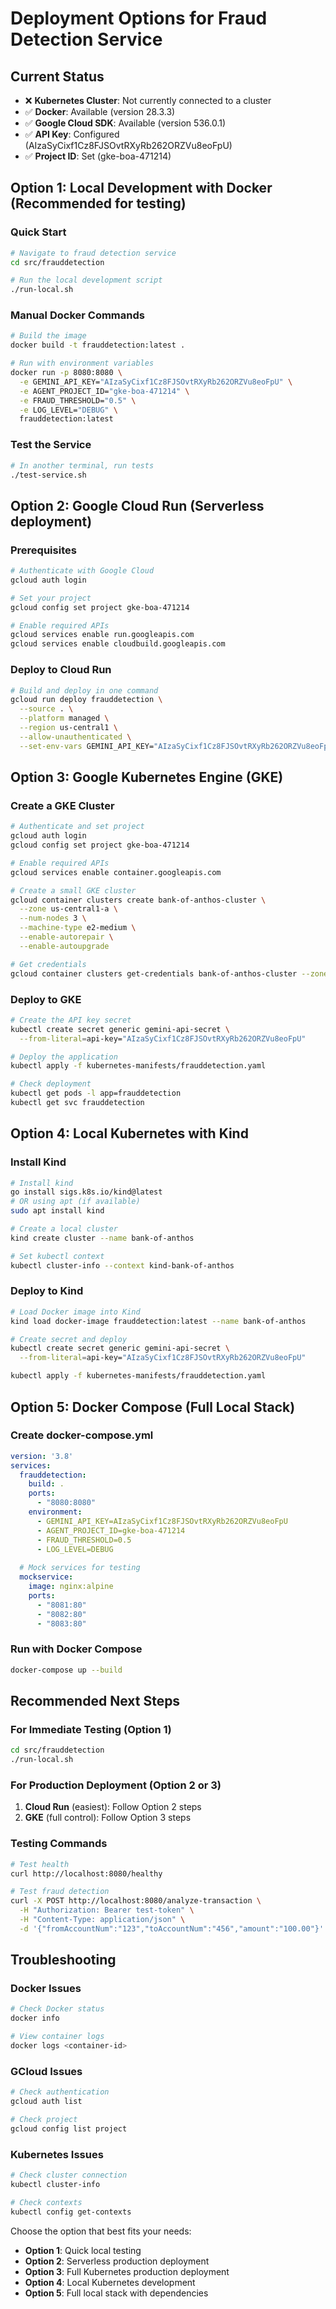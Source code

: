 # Deployment Options for Fraud Detection Service

## Current Status
- ❌ **Kubernetes Cluster**: Not currently connected to a cluster
- ✅ **Docker**: Available (version 28.3.3)
- ✅ **Google Cloud SDK**: Available (version 536.0.1)
- ✅ **API Key**: Configured (AIzaSyCixf1Cz8FJSOvtRXyRb262ORZVu8eoFpU)
- ✅ **Project ID**: Set (gke-boa-471214)

## Option 1: Local Development with Docker (Recommended for testing)

### Quick Start
```bash
# Navigate to fraud detection service
cd src/frauddetection

# Run the local development script
./run-local.sh
```

### Manual Docker Commands
```bash
# Build the image
docker build -t frauddetection:latest .

# Run with environment variables
docker run -p 8080:8080 \
  -e GEMINI_API_KEY="AIzaSyCixf1Cz8FJSOvtRXyRb262ORZVu8eoFpU" \
  -e AGENT_PROJECT_ID="gke-boa-471214" \
  -e FRAUD_THRESHOLD="0.5" \
  -e LOG_LEVEL="DEBUG" \
  frauddetection:latest
```

### Test the Service
```bash
# In another terminal, run tests
./test-service.sh
```

## Option 2: Google Cloud Run (Serverless deployment)

### Prerequisites
```bash
# Authenticate with Google Cloud
gcloud auth login

# Set your project
gcloud config set project gke-boa-471214

# Enable required APIs
gcloud services enable run.googleapis.com
gcloud services enable cloudbuild.googleapis.com
```

### Deploy to Cloud Run
```bash
# Build and deploy in one command
gcloud run deploy frauddetection \
  --source . \
  --platform managed \
  --region us-central1 \
  --allow-unauthenticated \
  --set-env-vars GEMINI_API_KEY="AIzaSyCixf1Cz8FJSOvtRXyRb262ORZVu8eoFpU",AGENT_PROJECT_ID="gke-boa-471214",FRAUD_THRESHOLD="0.7"
```

## Option 3: Google Kubernetes Engine (GKE)

### Create a GKE Cluster
```bash
# Authenticate and set project
gcloud auth login
gcloud config set project gke-boa-471214

# Enable required APIs
gcloud services enable container.googleapis.com

# Create a small GKE cluster
gcloud container clusters create bank-of-anthos-cluster \
  --zone us-central1-a \
  --num-nodes 3 \
  --machine-type e2-medium \
  --enable-autorepair \
  --enable-autoupgrade

# Get credentials
gcloud container clusters get-credentials bank-of-anthos-cluster --zone us-central1-a
```

### Deploy to GKE
```bash
# Create the API key secret
kubectl create secret generic gemini-api-secret \
  --from-literal=api-key="AIzaSyCixf1Cz8FJSOvtRXyRb262ORZVu8eoFpU"

# Deploy the application
kubectl apply -f kubernetes-manifests/frauddetection.yaml

# Check deployment
kubectl get pods -l app=frauddetection
kubectl get svc frauddetection
```

## Option 4: Local Kubernetes with Kind

### Install Kind
```bash
# Install kind
go install sigs.k8s.io/kind@latest
# OR using apt (if available)
sudo apt install kind

# Create a local cluster
kind create cluster --name bank-of-anthos

# Set kubectl context
kubectl cluster-info --context kind-bank-of-anthos
```

### Deploy to Kind
```bash
# Load Docker image into Kind
kind load docker-image frauddetection:latest --name bank-of-anthos

# Create secret and deploy
kubectl create secret generic gemini-api-secret \
  --from-literal=api-key="AIzaSyCixf1Cz8FJSOvtRXyRb262ORZVu8eoFpU"

kubectl apply -f kubernetes-manifests/frauddetection.yaml
```

## Option 5: Docker Compose (Full Local Stack)

### Create docker-compose.yml
```yaml
version: '3.8'
services:
  frauddetection:
    build: .
    ports:
      - "8080:8080"
    environment:
      - GEMINI_API_KEY=AIzaSyCixf1Cz8FJSOvtRXyRb262ORZVu8eoFpU
      - AGENT_PROJECT_ID=gke-boa-471214
      - FRAUD_THRESHOLD=0.5
      - LOG_LEVEL=DEBUG
    
  # Mock services for testing
  mockservice:
    image: nginx:alpine
    ports:
      - "8081:80"
      - "8082:80" 
      - "8083:80"
```

### Run with Docker Compose
```bash
docker-compose up --build
```

## Recommended Next Steps

### For Immediate Testing (Option 1)
```bash
cd src/frauddetection
./run-local.sh
```

### For Production Deployment (Option 2 or 3)
1. **Cloud Run** (easiest): Follow Option 2 steps
2. **GKE** (full control): Follow Option 3 steps

### Testing Commands
```bash
# Test health
curl http://localhost:8080/healthy

# Test fraud detection
curl -X POST http://localhost:8080/analyze-transaction \
  -H "Authorization: Bearer test-token" \
  -H "Content-Type: application/json" \
  -d '{"fromAccountNum":"123","toAccountNum":"456","amount":"100.00"}'
```

## Troubleshooting

### Docker Issues
```bash
# Check Docker status
docker info

# View container logs
docker logs <container-id>
```

### GCloud Issues
```bash
# Check authentication
gcloud auth list

# Check project
gcloud config list project
```

### Kubernetes Issues
```bash
# Check cluster connection
kubectl cluster-info

# Check contexts
kubectl config get-contexts
```

Choose the option that best fits your needs:
- **Option 1**: Quick local testing
- **Option 2**: Serverless production deployment
- **Option 3**: Full Kubernetes production deployment
- **Option 4**: Local Kubernetes development
- **Option 5**: Full local stack with dependencies
